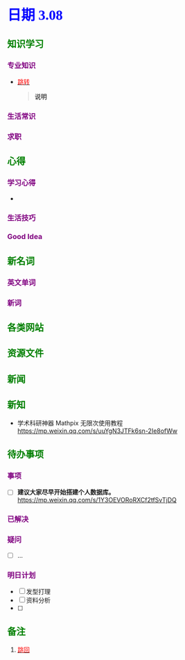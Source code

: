 ## <font color = blue face=楷体 size=6>日期 3.08</font>

## <font color = green>知识学习 </font>
### <font color = purple>专业知识 </font>
+ <a id = "01-1">  [<font color = red>跳转</font>](#01-2)
   > <font color = o> 说明 </font>
### <font color = purple>生活常识 </font>

### <font color = purple>求职 </font>



## <font color = green>心得 </font>
### <font color = purple>学习心得 </font>
+ 
### <font color = purple>生活技巧 </font>

### <font color = purple>Good Idea </font>



## <font color = green>新名词 </font>
### <font color = purple>英文单词 </font>
### <font color = purple>新词 </font>



## <font color = green>各类网站 </font>


## <font color = green>资源文件 </font>


## <font color = green>新闻 </font>


## <font color = green>新知 </font>
+ 学术科研神器 Mathpix 无限次使用教程  
https://mp.weixin.qq.com/s/uuYgN3JTFk6sn-2Ie8ofWw  

## <font color = green>待办事项 </font>
### <font color = purple>事项 </font>
- [ ] **建议大家尽早开始搭建个人数据库。**
	https://mp.weixin.qq.com/s/1Y3OEVORoRXCf2tfSvTjDQ
### <font color = purple>已解决 </font>
### <font color = purple>疑问 </font>
- [ ] ...
### <font color = purple>明日计划 </font>
- [ ] 发型打理
- [ ] 资料分析
- [ ] 


## <font color = green>备注 </font>
  1. <a id ="01-2">[<font color = red>跳回</font>](#01-1)

<!--stackedit_data:
eyJoaXN0b3J5IjpbLTExMzk4MDUwNDksMTA0NDU3ODk1NywtMT
k2NTQyNzA1Myw5MTIzMTY5NTEsLTEwMTM4NjEyMTddfQ==
-->